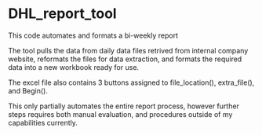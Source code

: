 # DHL_report_tool
This code automates and formats a bi-weekly report

The tool pulls the data from daily data files retrived from internal company website, reformats the files for data extraction, and formats 
the required data into a new workbook ready for use.

The excel file also contains 3 buttons assigned to file_location(), extra_file(), and Begin().

This only partially automates the entire report process, however further steps requires both manual evaluation, and procedures outside of
my capabilities currently.
